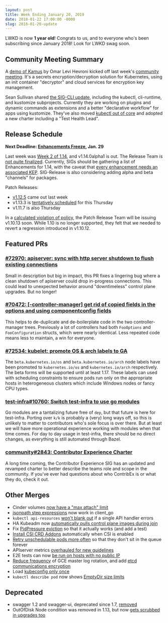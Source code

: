 ```yaml
---
layout: post
title: Week Ending January 20, 2019
date: 2018-01-22 17:00:00 -0000
slug: 2018-01-20-update
---
```


LWKD is now **1 year old**!  Congrats to us, and to everyone who's been subscribing since January 2018!  Look for LWKD swag soon.

## Community Meeting Summary

A [demo of Kamus](https://docs.google.com/presentation/d/1XN_eSUwefkVs8HLv_IeVfIx4giu_qN4tb7JdLdxuFQ0) by Omar Levi Hevroni kicked off last week's [community meeting](http://bit.ly/k8scommunity).  It's a secrets encryption/decryption solution for Kubernetes, using an init container "decryptor" and cloud services for encryption key management.

Sean Sullivan shared [the SIG-CLI update](https://docs.google.com/presentation/d/1_xV403gyzKZt19fXb7u1_UZCyLFSgesxTZEcn5A1IaQ/edit#slide=id.g4045119028_2_268), including the kubectl, cli-runtime, and kustomize subprojects.  Currently they are working on plugins and dynamic commands as extensions and a better "declarative workflow" for apps using kustomize.  They've also moved [kubectl out of core](https://github.com/kubernetes/kubectl/) and adopted a new charter including a "Test Health Lead".

## Release Schedule

**Next Deadline: [Enhancements Freeze](https://github.com/kubernetes/sig-release/tree/master/releases/release-1.14#enhancements-freeze), Jan. 29**

Last week was [Week 2 of 1.14](https://github.com/kubernetes/sig-release/tree/master/releases/release-1.14), and v1.14.0alpha1 is out. The Release Team is [not quite finalized](https://github.com/kubernetes/sig-release/issues/372).  Currently, SIGs should be gathering a list of Enhancements for 1.14, with the caveat that [every enhancement needs an associated KEP](https://github.com/kubernetes/sig-release/tree/master/releases/release-1.14#what-will-we-do-differently-this-release).  SIG-Release is also considering adding alpha and beta "channels" for packages.

Patch Releases:

- [v1.12.5](https://github.com/kubernetes/kubernetes/releases/tag/v1.12.5) came out last week
- v1.13.3 is [tentatively scheduled](https://github.com/kubernetes/sig-release/blob/master/releases/patch-releases.md) for this Thursday
- v1.11.7 is also Thursday

In a [calculated violation of policy](https://github.com/kubernetes/kubernetes/pull/72860#issuecomment-454579674), the Patch Release Team will be issuing v1.10.13 soon.  While 1.10 is no longer supported, they felt that we needed to revert a regression introduced in v1.10.12.

## Featured PRs

### [#72970: apiserver: sync with http server shutdown to flush existing connections](https://github.com/kubernetes/kubernetes/pull/72970)

Small in description but big in impact, this PR fixes a lingering bug where a clean shutdown of apiserver could drop in-progress connections. This could lead to unexpected behavior around "downtimeless" control plane upgrades. But no longer!

### [#70472: [-controller-manager] get rid of copied fields in the options and using componentconfig fields](https://github.com/kubernetes/kubernetes/pull/70472)

This helps to de-duplicate and de-boilerplate code in the two controller-manager trees. Previously a lot of controllers had both `FooOptions` and `FooConfiguration` structs, which were nearly identical. Less repeated code means less to maintain, a win for everyone.

### [#72534: kubelet: promote OS & arch labels to GA](https://github.com/kubernetes/kubernetes/pull/72534)

The `beta.kubernetes.io/os` and `beta.kubernetes.io/arch` node labels have been promoted to `kubernetes.io/os` and `kubernetes.io/arch` respectively. The beta forms will be supported until at least 1.17. These labels can used with scheduling constraints to ensure pods run only on the appropriate hosts in heterogeneous clusters which include Windows nodes or fancy CPU types.

### [test-infra#10760: Switch test-infra to use go modules](https://github.com/kubernetes/test-infra/pull/10760)

Go modules are a tantalizing future free of `dep`, but that future is here for test-infra. Porting over `k/k` is probably a (very) long ways off, so this is unlikely to matter to contributors who's sole focus is over there. But at least we will have more operational experience working with modules when that time comes. For day to day usage in test-infra, there should be no direct changes, as everything is still automated through Bazel.

### [community#2843: Contributor Experience Charter](https://github.com/kubernetes/community/pull/2843)

A long time coming, the Contributor Experience SIG has an updated and revamped charter to better describe the teams role and scope in the community. If you've ever had questions about who ContribEx is or what they do, check it out.

## Other Merges

* Cinder volumes [now have a "max attach" limit](https://github.com/kubernetes/kubernetes/pull/72980)
* [jsonpath step expressions](https://github.com/kubernetes/kubernetes/pull/73149) now work in client_go
* `kubectl api-resources` [won't blank out](https://github.com/kubernetes/kubernetes/pull/73035) if a single API handler errors
* HA Kubeadm now [automatically pulls control plane images during join](https://github.com/kubernetes/kubernetes/pull/72870)
* Fix [PidPressure eviction](https://github.com/kubernetes/kubernetes/pull/72844) so that it actually works (and add a test)
* [Install CSI CRD Addons](https://github.com/kubernetes/kubernetes/pull/72584) automatically when CSI is enabled
* [Retry unschedulable pods more often](https://github.com/kubernetes/kubernetes/pull/72558) so that they don't sit in the queue forever
* APIserver metrics [overhauled for new guidelines](https://github.com/kubernetes/kubernetes/pull/72336)
* E2E tests can now [be run on hosts with no public IP](https://github.com/kubernetes/kubernetes/pull/72286)
* [Reduce frequency](https://github.com/kubernetes/kubernetes/pull/72062) of GCE master log rotation, and add [etcd communications encryption](https://github.com/kubernetes/kubernetes/pull/70144)
* Load [kubeconfig only once](https://github.com/kubernetes/kubernetes/pull/71117)
* `kubectl describe pod` now shows [EmptyDir size limits](https://github.com/kubernetes/kubernetes/pull/69279)

## Deprecated

* swagger 1.2 and swagger-ui, deprecated since 1.7, [removed](https://github.com/kubernetes/kubernetes/pull/72924)
* OutOfDisk Node condition was removed in 1.13, but now [gets scrubbed in upgrades too](https://github.com/kubernetes/kubernetes/pull/72507)
